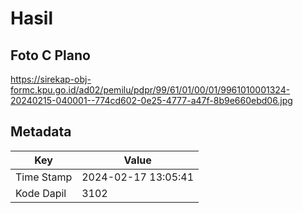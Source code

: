 # Hasil

## Foto C Plano

https://sirekap-obj-formc.kpu.go.id/ad02/pemilu/pdpr/99/61/01/00/01/9961010001324-20240215-040001--774cd602-0e25-4777-a47f-8b9e660ebd06.jpg


## Metadata

| Key        | Value               |
| ---------- | ------------------- |
| Time Stamp | 2024-02-17 13:05:41 |
| Kode Dapil | 3102                |



